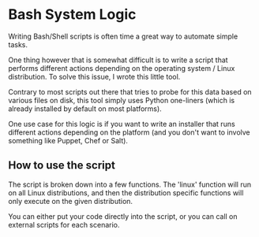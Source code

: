 # Bash System Logic

Writing Bash/Shell scripts is often time a great way to automate simple tasks.

One thing however that is somewhat difficult is to write a script that performs different actions depending on the operating system / Linux distribution. To solve this issue, I wrote this little tool.

Contrary to most scripts out there that tries to probe for this data based on various files on disk, this tool simply uses Python one-liners (which is already installed by default on most platforms).

One use case for this logic is if you want to write an installer that runs different actions depending on the platform (and you don't want to involve something like Puppet, Chef or Salt).

## How to use the script

The script is broken down into a few functions. The 'linux' function will run on all Linux distributions, and then the distribution specific functions will only execute on the given distribution.

You can either put your code directly into the script, or you can call on external scripts for each scenario.
